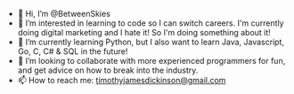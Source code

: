 - 👋 Hi, I’m @BetweenSkies
- 👀 I’m interested in learning to code so I can switch careers. I'm currently doing digital marketing and I hate it! So I'm doing something about it!
- 🌱 I’m currently learning Python, but I also want to learn Java, Javascript, Go, C, C# & SQL in the future!
- 💞️ I’m looking to collaborate with more experienced programmers for fun, and get advice on how to break into the industry.
- 📫 How to reach me: timothyjamesdickinson@gmail.com

<!---
BetweenSkies/BetweenSkies is a ✨ special ✨ repository because its `README.md` (this file) appears on your GitHub profile.
You can click the Preview link to take a look at your changes.
--->
